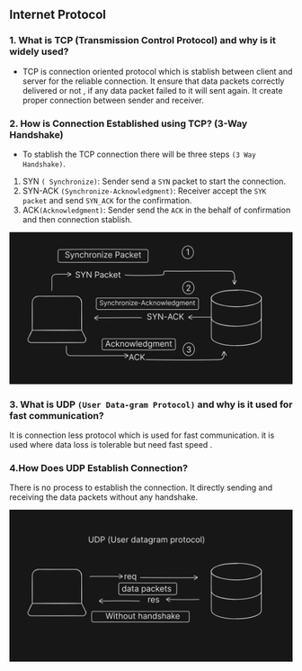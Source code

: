 ## Internet Protocol

### 1. What is TCP (Transmission Control Protocol) and why is it widely used?

- TCP is connection oriented protocol which is stablish between client and server for the reliable connection.
  It ensure that data packets correctly delivered or not , if any data packet failed to it will sent again. It create proper connection between sender and receiver.

### 2. How is Connection Established using TCP? (3-Way Handshake)

- To stablish the TCP connection there will be three steps `(3 Way Handshake)`.

1. SYN `( Synchronize)`: Sender send a `SYN` packet to start the connection.
2. SYN-ACK `(Synchronize-Acknowledgment)`: Receiver accept the `SYK packet` and send `SYN_ACK` for the confirmation.
3. ACK`(Acknowledgment)`: Sender send the `ACK` in the behalf of confirmation and then connection stablish.

![TCP-connection](./img/3-way.png)


### 3.  What is UDP `(User Data-gram Protocol)` and why is it used for fast communication?

It is connection less protocol which is used for fast communication. it is used where data loss is tolerable but need fast speed .

### 4.How Does UDP Establish Connection?


 There is no process to establish the connection. It directly sending and receiving the data packets without any handshake.


 ![udp](./img/udp.png)